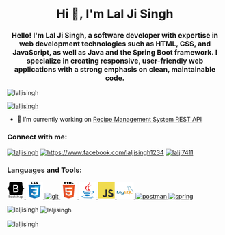 <h1 align="center">Hi 👋, I'm Lal Ji Singh</h1>
<h3 align="center">Hello! I'm Lal Ji Singh, a software developer with expertise in web development technologies such as HTML, CSS, and JavaScript, as well as Java and the Spring Boot framework. I specialize in creating responsive, user-friendly web applications with a strong emphasis on clean, maintainable code.</h3>

<p align="left"> <img src="https://komarev.com/ghpvc/?username=laljisingh&label=Profile%20views&color=0e75b6&style=flat" alt="laljisingh" /> </p>

<p align="left"> <a href="https://github.com/ryo-ma/github-profile-trophy"><img src="https://github-profile-trophy.vercel.app/?username=laljisingh" alt="laljisingh" /></a> </p>

- 🔭 I’m currently working on [Recipe Management System REST API](https://github.com/laljisingh/mctSpringBoot/tree/main/recipe)

<h3 align="left">Connect with me:</h3>
<p align="left">
<a href="https://linkedin.com/in/laljisingh" target="blank"><img align="center" src="https://raw.githubusercontent.com/rahuldkjain/github-profile-readme-generator/master/src/images/icons/Social/linked-in-alt.svg" alt="laljisingh" height="30" width="40" /></a>
<a href="https://fb.com/https://www.facebook.com/laljisingh1234" target="blank"><img align="center" src="https://raw.githubusercontent.com/rahuldkjain/github-profile-readme-generator/master/src/images/icons/Social/facebook.svg" alt="https://www.facebook.com/laljisingh1234" height="30" width="40" /></a>
<a href="https://www.hackerrank.com/lalji7411" target="blank"><img align="center" src="https://raw.githubusercontent.com/rahuldkjain/github-profile-readme-generator/master/src/images/icons/Social/hackerrank.svg" alt="lalji7411" height="30" width="40" /></a>
</p>

<h3 align="left">Languages and Tools:</h3>
<p align="left"> <a href="https://getbootstrap.com" target="_blank" rel="noreferrer"> <img src="https://raw.githubusercontent.com/devicons/devicon/master/icons/bootstrap/bootstrap-plain-wordmark.svg" alt="bootstrap" width="40" height="40"/> </a> <a href="https://www.w3schools.com/css/" target="_blank" rel="noreferrer"> <img src="https://raw.githubusercontent.com/devicons/devicon/master/icons/css3/css3-original-wordmark.svg" alt="css3" width="40" height="40"/> </a> <a href="https://git-scm.com/" target="_blank" rel="noreferrer"> <img src="https://www.vectorlogo.zone/logos/git-scm/git-scm-icon.svg" alt="git" width="40" height="40"/> </a> <a href="https://www.w3.org/html/" target="_blank" rel="noreferrer"> <img src="https://raw.githubusercontent.com/devicons/devicon/master/icons/html5/html5-original-wordmark.svg" alt="html5" width="40" height="40"/> </a> <a href="https://www.java.com" target="_blank" rel="noreferrer"> <img src="https://raw.githubusercontent.com/devicons/devicon/master/icons/java/java-original.svg" alt="java" width="40" height="40"/> </a> <a href="https://developer.mozilla.org/en-US/docs/Web/JavaScript" target="_blank" rel="noreferrer"> <img src="https://raw.githubusercontent.com/devicons/devicon/master/icons/javascript/javascript-original.svg" alt="javascript" width="40" height="40"/> </a> <a href="https://www.mysql.com/" target="_blank" rel="noreferrer"> <img src="https://raw.githubusercontent.com/devicons/devicon/master/icons/mysql/mysql-original-wordmark.svg" alt="mysql" width="40" height="40"/> </a> <a href="https://postman.com" target="_blank" rel="noreferrer"> <img src="https://www.vectorlogo.zone/logos/getpostman/getpostman-icon.svg" alt="postman" width="40" height="40"/> </a> <a href="https://spring.io/" target="_blank" rel="noreferrer"> <img src="https://www.vectorlogo.zone/logos/springio/springio-icon.svg" alt="spring" width="40" height="40"/> </a> </p>

<p><img align="left" src="https://github-readme-stats.vercel.app/api/top-langs?username=laljisingh&show_icons=true&locale=en&layout=compact" alt="laljisingh" /></p>

<p>&nbsp;<img align="center" src="https://github-readme-stats.vercel.app/api?username=laljisingh&show_icons=true&locale=en" alt="laljisingh" /></p>

<p><img align="center" src="https://github-readme-streak-stats.herokuapp.com/?user=laljisingh&" alt="laljisingh" /></p>

